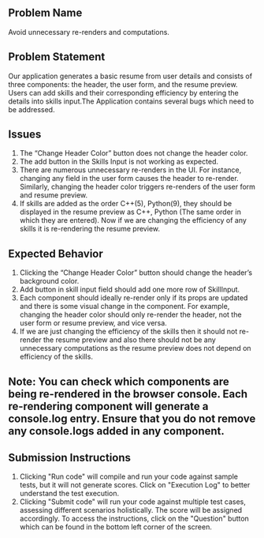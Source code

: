 ## Problem Name
Avoid unnecessary re-renders and computations.
## Problem Statement
Our application generates a basic resume from user details and consists of three components: the header, the user form, and the resume preview.  Users can add skills and their corresponding efficiency by entering the details into skills input.The Application contains several bugs which need to be addressed.
 
## Issues
1. The “Change Header Color” button does not change the header color.
2. The add button in the Skills Input is not working as expected.
3. There are numerous unnecessary re-renders in the UI. For instance, changing any field in the user form causes the header to re-render. Similarly, changing the header color triggers re-renders of the user form and resume preview.
4. If skills are added as the order C++(5), Python(9), they should be displayed in the resume preview as C++, Python (The same order in which they are entered). Now if we are changing the efficiency of any skills it is re-rendering the resume preview.
   
## Expected Behavior
1. Clicking the “Change Header Color” button should change the header’s background color.
2. Add button in skill input field should add one more row of SkillInput.
3. Each component should ideally re-render only if its props are updated and there is some visual change in the component. For example, changing the header color should only re-render the header, not the user form or resume preview, and vice versa.
4. If we are just changing the efficiency of the skills then it should not re-render the resume preview and also there should not be any unnecessary computations as the resume preview does not depend on efficiency of the skills.
 
## Note: You can check which components are being re-rendered in the browser console. Each re-rendering component will generate a console.log entry. Ensure that you do not remove any console.logs added in any component.

## Submission Instructions
1. Clicking "Run code" will compile and run your code against sample tests, but it will not generate scores. Click on "Execution Log" to better understand the test execution.
2. Clicking "Submit code" will run your code against multiple test cases, assessing different scenarios holistically. The score will be assigned accordingly.
To access the instructions, click on the "Question" button which can be found in the bottom left corner of the screen.
